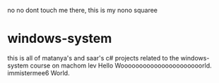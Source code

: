 no no dont touch me there, this is my nono squaree
# windows-system
this is all of matanya's and saar's c# projects related to the windows-system course on machom lev
Hello Woooooooooooooooooooooorld.
immistermee6 World.
